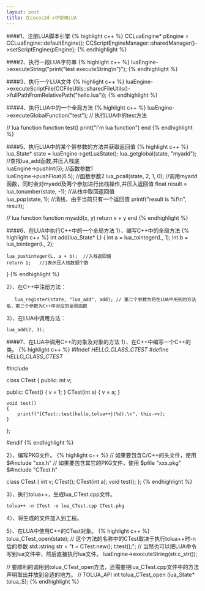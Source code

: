 ```yaml
---
layout: post
title: 在cocos2d-x中使用LUA
---
```

####1、注册LUA脚本引擎
{% highlight c++ %}
CCLuaEngine* pEngine = CCLuaEngine::defaultEngine();
CCScriptEngineManager::sharedManager()->setScriptEngine(pEngine);
{% endhighlight %}


####2、执行一段LUA字符串
{% highlight c++ %}
luaEngine->executeString("print(\"test executeString\\n\")");
{% endhighlight %}


####3、执行一个LUA文件
{% highlight c++ %}
luaEngine->executeScriptFile(CCFileUtils::sharedFileUtils()->fullPathFromRelativePath("hello.lua"));
{% endhighlight %}


####4、执行LUA中的一个全局方法
{% highlight c++ %}
luaEngine->executeGlobalFunction("test");	// 执行LUA中的test方法


// lua function
function test()
    print("I'm lua function")
end
{% endhighlight %}


####5、执行LUA中的某个带参数的方法并获取返回值
{% highlight c++ %}
lua_State* state = luaEngine->getLuaState();
lua_getglobal(state, "myadd");	//查找lua_add函数,并压入栈底    
luaEngine->pushInt(5);		//函数参数1  
luaEngine->pushFloat(6.5);	//函数参数2
lua_pcall(state, 2, 1, 0);	//调用myadd函数，同时会对myadd及两个参加进行出栈操作,并压入返回值
float result = lua_tonumber(state, -1);	//从栈中取回返回值   
lua_pop(state, 1);	//清栈，由于当前只有一个返回值 
printf("result is %f\n", result);


// lua function
function myadd(x, y)
    return x + y
end
{% endhighlight %}


####6、在LUA中执行C++中的一个全局方法
1）、编写C++中的全局方法
{% highlight c++ %}
int add(lua_State* L)
{
    int a = lua_tointeger(L, 1);
    int b = lua_tointeger(L, 2);
	
	lua_pushinteger(L, a + b);	//入栈返回值
	return 1;	//1表示压入栈数据个数 
}
{% endhighlight %}

2）、在C++中注册方法：
        
       lua_register(state, "lua_add", add); // 第二个参数为将在LUA中用到的方法名，第三个参数为C++中对应的全局函数

3）、在LUA中调用方法：
    
    lua_add(2, 3);
	


	
	
####7、在LUA中调用C++的对象及对象的方法
1）、在C++中编写一个C++的类。
{% highlight c++ %}
#ifndef _HELLO_CLASS_CTEST_
#define _HELLO_CLASS_CTEST_

#include <iostream>

class CTest
{
public:
	int v;
	
public:
	CTest() { v = 1; }
	CTest(int a) { v = a; }
	
	void test()
	{
		printf("[CTest::test]hello,tolua++|(%d).\n", this->v);
	}

};

#endif
{% endhighlight %}
		
2）、编写PKG文件。
{% highlight c++ %}
// 如果要包含C/C++的头文件，使用 $#include "xxx.h"
// 如果要包含其它的PKG文件，使用 $pfile "xxx.pkg"
$#include "CTest.h"

class CTest
{
	int v;
	CTest();
	CTest(int a);
	void test();
};
{% endhighlight %}
		
3）、执行tolua++，生成lua_CTest.cpp文件。
    
    tolua++ -n CTest -o lua_CTest.cpp CTest.pkg
		
4）、将生成的文件加入到工程。
	
5）、在LUA中使用C++的CTest对象。
{% highlight c++ %}
tolua_CTest_open(state); // 这个方法的名称中的CTest取决于执行tolua++时-n后的参数
std::string str = "t = CTest:new(); t:test();";  // 当然也可以把LUA命令写到lua文件中，然后直接执行lua文件。
luaEngine->executeString(str.c_str());

// 要顺利的调用到tolua_CTest_open方法，还需要把lua_CTest.cpp文件中的方法声明取出并放到合适的地方。
// TOLUA_API int  tolua_CTest_open (lua_State* tolua_S);
{% endhighlight %}


